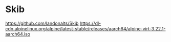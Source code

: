 # Skib 
https://github.com/landonalts/Skib
https://dl-cdn.alpinelinux.org/alpine/latest-stable/releases/aarch64/alpine-virt-3.22.1-aarch64.iso
